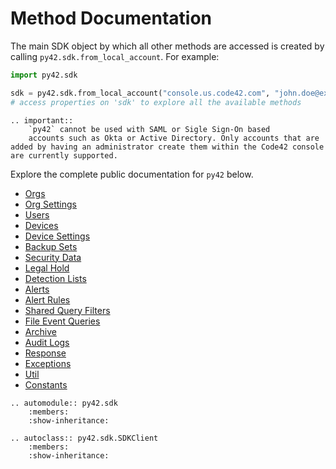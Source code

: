 # Method Documentation

The main SDK object by which all other methods are accessed is created by
calling `py42.sdk.from_local_account`. For example:

```python
import py42.sdk

sdk = py42.sdk.from_local_account("console.us.code42.com", "john.doe@example.com", "my_pw")
# access properties on 'sdk' to explore all the available methods
```

```eval_rst
.. important::
    `py42` cannot be used with SAML or Sigle Sign-On based
    accounts such as Okta or Active Directory. Only accounts that are added by having an administrator create them within the Code42 console are currently supported.
```

Explore the complete public documentation for `py42` below.

* [Orgs](methoddocs/orgs.md)
* [Org Settings](methoddocs/orgsettings.md)
* [Users](methoddocs/users.md)
* [Devices](methoddocs/devices.md)
* [Device Settings](methoddocs/devicesettings.md)
* [Backup Sets](methoddocs/backupset.md)
* [Security Data](methoddocs/securitydata.md)
* [Legal Hold](methoddocs/legalhold.md)
* [Detection Lists](methoddocs/detectionlists.md)
* [Alerts](methoddocs/alerts.md)
* [Alert Rules](methoddocs/alertrules.md)
* [Shared Query Filters](methoddocs/sharedqueryfilters.md)
* [File Event Queries](methoddocs/filleeventqueries.md)
* [Archive](methoddocs/archive.md)
* [Audit Logs](methoddocs/auditlogs.md)
* [Response](methoddocs/response.md)
* [Exceptions](methoddocs/exceptions.md)
* [Util](methoddocs/util.md)
* [Constants](methoddocs/constants.md)

```eval_rst
.. automodule:: py42.sdk
    :members:
    :show-inheritance:

.. autoclass:: py42.sdk.SDKClient
    :members:
    :show-inheritance:
```
